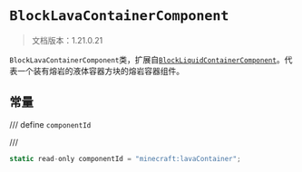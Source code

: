 # `BlockLavaContainerComponent`

> 文档版本：1.21.0.21

`BlockLavaContainerComponent`类，扩展自[`BlockLiquidContainerComponent`](./blockliquidcontainercomponent.md)。代表一个装有熔岩的液体容器方块的熔岩容器组件。

## 常量

/// define
`componentId`


///

```js
static read-only componentId = "minecraft:lavaContainer";
```

